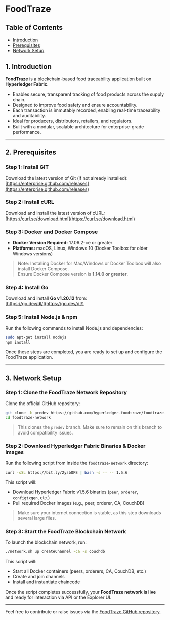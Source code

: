 # FoodTraze

## Table of Contents

- [Introduction](#introduction)
- [Prerequisites](#prerequisites)
- [Network Setup](#network-setup)


## 1. Introduction

**FoodTraze** is a blockchain-based food traceability application built on **Hyperledger Fabric**.

- Enables secure, transparent tracking of food products across the supply chain.
- Designed to improve food safety and ensure accountability.
- Each transaction is immutably recorded, enabling real-time traceability and auditability.
- Ideal for producers, distributors, retailers, and regulators.
- Built with a modular, scalable architecture for enterprise-grade performance.

---

## 2. Prerequisites

### Step 1: Install GIT
Download the latest version of Git (if not already installed):  
[https://enterprise.github.com/releases](https://enterprise.github.com/releases)

### Step 2: Install cURL
Download and install the latest version of cURL:  
[https://curl.se/download.html](https://curl.se/download.html)

### Step 3: Docker and Docker Compose
- **Docker Version Required:** 17.06.2-ce or greater
- **Platforms:** macOS, Linux, Windows 10 (Docker Toolbox for older Windows versions)

> Note: Installing Docker for Mac/Windows or Docker Toolbox will also install Docker Compose.  
> Ensure Docker Compose version is **1.14.0 or greater**.

### Step 4: Install Go
Download and install **Go v1.20.12** from:  
[https://go.dev/dl/](https://go.dev/dl/)

### Step 5: Install Node.js & npm
Run the following commands to install Node.js and dependencies:

```bash
sudo apt-get install nodejs
npm install
```

Once these steps are completed, you are ready to set up and configure the FoodTraze application.

---

## 3. Network Setup

### Step 1: Clone the FoodTraze Network Repository
Clone the official GitHub repository:

```bash
git clone -b predev https://github.com/hyperledger-foodtraze/foodtraze-network.git
cd foodtraze-network
```

> This clones the `predev` branch. Make sure to remain on this branch to avoid compatibility issues.

### Step 2: Download Hyperledger Fabric Binaries & Docker Images

Run the following script from inside the `foodtraze-network` directory:

```bash
curl -sSL https://bit.ly/2ysbOFE | bash -s -- -- 1.5.6
```

This script will:
- Download Hyperledger Fabric v1.5.6 binaries (`peer`, `orderer`, `configtxgen`, etc.)
- Pull required Docker images (e.g., peer, orderer, CA, CouchDB)

> Make sure your internet connection is stable, as this step downloads several large files.

### Step 3: Start the FoodTraze Blockchain Network

To launch the blockchain network, run:

```bash
./network.sh up createChannel -ca -s couchdb
```

This script will:
- Start all Docker containers (peers, orderers, CA, CouchDB, etc.)
- Create and join channels
- Install and instantiate chaincode

Once the script completes successfully, your **FoodTraze network is live** and ready for interaction via API or the Explorer UI.

---

Feel free to contribute or raise issues via the [FoodTraze GitHub repository](https://github.com/hyperledger-foodtraze/foodtraze-network).
